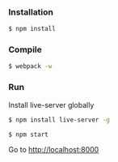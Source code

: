 ### Installation

```sh
$ npm install
```

### Compile
```sh
$ webpack -w
```

### Run
Install live-server globally
```sh
$ npm install live-server -g
```

```sh
$ npm start
```

Go to [http://localhost:8000](http://localhost:8000)